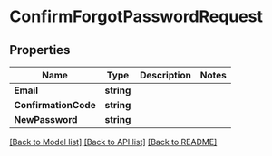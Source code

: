 # ConfirmForgotPasswordRequest

## Properties

Name | Type | Description | Notes
------------ | ------------- | ------------- | -------------
**Email** | **string** |  | 
**ConfirmationCode** | **string** |  | 
**NewPassword** | **string** |  | 

[[Back to Model list]](../README.md#documentation-for-models) [[Back to API list]](../README.md#documentation-for-api-endpoints) [[Back to README]](../README.md)


